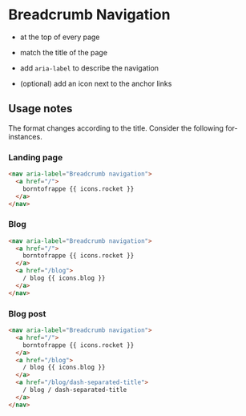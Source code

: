 # Breadcrumb Navigation

- at the top of every page

- match the title of the page

- add `aria-label` to describe the navigation

- (optional) add an icon next to the anchor links

## Usage notes

The format changes according to the title. Consider the following for-instances.

### Landing page

```html
<nav aria-label="Breadcrumb navigation">
  <a href="/">
    borntofrappe {{ icons.rocket }}
  </a>
</nav>
```

### Blog

```html
<nav aria-label="Breadcrumb navigation">
  <a href="/">
    borntofrappe {{ icons.rocket }}
  </a>
  <a href="/blog">
    / blog {{ icons.blog }}
  </a>
</nav>
```

### Blog post

```html
<nav aria-label="Breadcrumb navigation">
  <a href="/">
    borntofrappe {{ icons.rocket }}
  </a>
  <a href="/blog">
    / blog {{ icons.blog }}
  </a>
  <a href="/blog/dash-separated-title">
    / blog / dash-separated-title
  </a>
</nav>
```

